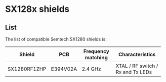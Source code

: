 # SX128x shields

## List

The list of compatible Semtech SX1280 shields is:

| Shield       | PCB | Frequency matching | Characteristics                   |
| ------------ | --- | ------------------ | --------------------------------- |
| SX1280RF1ZHP | E394V02A | 2.4 GHz            | XTAL / RF switch / Rx and Tx LEDs |
